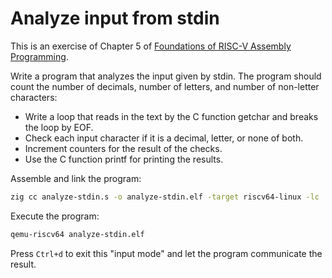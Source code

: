 # Analyze input from stdin

This is an exercise of Chapter 5 of [Foundations of RISC-V Assembly Programming](https://learning.edx.org/course/course-v1:LinuxFoundationX+LFD117x+2T2024/home).

Write a program that analyzes the input given by stdin. The program should count the number of decimals, number of letters, and number of non-letter characters:

- Write a loop that reads in the text by the C function getchar and breaks the loop by EOF.
- Check each input character if it is a decimal, letter, or none of both.
- Increment counters for the result of the checks.
- Use the C function printf for printing the results.

Assemble and link the program:

```sh
zig cc analyze-stdin.s -o analyze-stdin.elf -target riscv64-linux -lc
```

Execute the program:

```sh
qemu-riscv64 analyze-stdin.elf
```

Press `Ctrl+d` to exit this "input mode" and let the program communicate the result.
